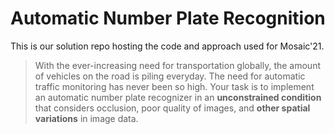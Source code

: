 
# Automatic Number Plate Recognition

This is our solution repo hosting the code and approach used for Mosaic'21.
<br>
> With the ever-increasing need for transportation globally, the amount of vehicles on the road is piling everyday. The need for automatic traffic monitoring has never been so high. Your task is to implement an automatic number plate recognizer in an **unconstrained condition** that considers occlusion, poor quality of images, and **other spatial variations** in image data.
<br>
